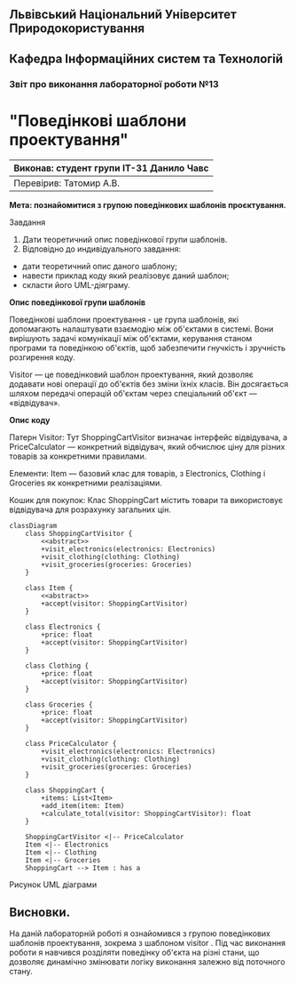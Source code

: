 ## Львівський Національний Університет Природокористування
## Кафедра Інформаційних систем та Технологій



### Звіт про виконання лабораторної роботи №13
# "Поведінкові шаблони проектування"



| Виконав: студент групи ІТ-31 Данило Чавс     |
|----------------------------------------------|
| Перевірив: Татомир А.В.                      |




**Мета: познайомитися з групою поведінкових шаблонів проєктування.**


Завдання

1. Дати теоретичний опис поведінкової групи шаблонів.
2. Відповідно до индивідуального завдання:
- дати теоретичний опис даного шаблону;
- навести приклад коду який реалізовує даний шаблон;
- скласти його UML-діяграму.


**Опис поведінкової групи шаблонів**

Поведінкові шаблони проектування - це група 
шаблонів, які допомагають налаштувати взаємодію
між об'єктами в системі. Вони вирішують задачі 
комунікації між об'єктами, керування станом програми
та поведінкою об'єктів, щоб забезпечити гнучкість і 
зручність розгирення коду.

Visitor — це поведінковий шаблон проектування, 
який дозволяє додавати нові операції до об'єктів 
без зміни їхніх класів. Він досягається шляхом 
передачі операцій об'єктам через спеціальний 
об'єкт — «відвідувач».


**Опис коду**

Патерн Visitor: Тут ShoppingCartVisitor визначає інтерфейс відвідувача, 
а PriceCalculator — конкретний відвідувач, який обчислює ціну для різних товарів за конкретними правилами.

Елементи: Item — базовий клас для товарів, з Electronics, Clothing і Groceries як конкретними реалізаціями.

Кошик для покупок: Клас ShoppingCart містить товари та використовує відвідувача для розрахунку загальних цін.


```mermaid
classDiagram
    class ShoppingCartVisitor {
        <<abstract>>
        +visit_electronics(electronics: Electronics)
        +visit_clothing(clothing: Clothing)
        +visit_groceries(groceries: Groceries)
    }

    class Item {
        <<abstract>>
        +accept(visitor: ShoppingCartVisitor)
    }

    class Electronics {
        +price: float
        +accept(visitor: ShoppingCartVisitor)
    }

    class Clothing {
        +price: float
        +accept(visitor: ShoppingCartVisitor)
    }

    class Groceries {
        +price: float
        +accept(visitor: ShoppingCartVisitor)
    }

    class PriceCalculator {
        +visit_electronics(electronics: Electronics)
        +visit_clothing(clothing: Clothing)
        +visit_groceries(groceries: Groceries)
    }

    class ShoppingCart {
        +items: List<Item>
        +add_item(item: Item)
        +calculate_total(visitor: ShoppingCartVisitor): float
    }

    ShoppingCartVisitor <|-- PriceCalculator
    Item <|-- Electronics
    Item <|-- Clothing
    Item <|-- Groceries
    ShoppingCart --> Item : has a

```

Рисунок UML діаграми 


## Висновки. 

На даній лабораторній роботі я ознайомився з групою поведінкових 
шаблонів проектування, зокрема з шаблоном visitor . Під час 
виконання роботи я навчився розділяти поведінку об'єкта на різні 
стани, що дозволяє динамічно змінювати логіку виконання залежно 
від поточного стану.
